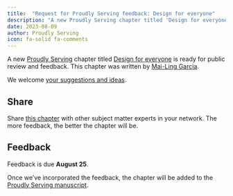 ```yaml
---
title:  "Request for Proudly Serving feedback: Design for everyone"
description: "A new Proudly Serving chapter titled 'Design for everyone' by Mai-Ling Garcia is ready for public review and feedback."
date: 2023-08-09
author: Proudly Serving
icon: fa-solid fa-comments
---
```


A new [Proudly Serving](/) chapter titled [Design for everyone](/contents/design-for-everyone) is ready for public review and feedback. This chapter was written by [Mai-Ling Garcia](/contributors/mai-ling-garcia).

We welcome [your suggestions and ideas](/contents/design-for-everyone).

## Share

Share [this chapter](/contents/design-for-everyone) with other subject matter experts in your network. The more feedback, the better the chapter will be.

## Feedback

Feedback is due **August 25**.

Once we’ve incorporated the feedback, the chapter will be added to the [Proudly Serving manuscript](/manuscript/).
